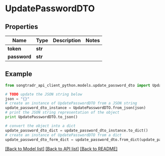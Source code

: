 # UpdatePasswordDTO


## Properties
Name | Type | Description | Notes
------------ | ------------- | ------------- | -------------
**token** | **str** |  | 
**password** | **str** |  | 

## Example

```python
from songtradr_api_client_python.models.update_password_dto import UpdatePasswordDTO

# TODO update the JSON string below
json = "{}"
# create an instance of UpdatePasswordDTO from a JSON string
update_password_dto_instance = UpdatePasswordDTO.from_json(json)
# print the JSON string representation of the object
print UpdatePasswordDTO.to_json()

# convert the object into a dict
update_password_dto_dict = update_password_dto_instance.to_dict()
# create an instance of UpdatePasswordDTO from a dict
update_password_dto_form_dict = update_password_dto.from_dict(update_password_dto_dict)
```
[[Back to Model list]](../README.md#documentation-for-models) [[Back to API list]](../README.md#documentation-for-api-endpoints) [[Back to README]](../README.md)


